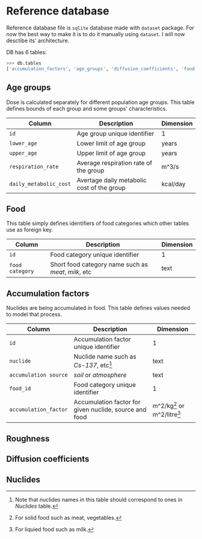 # Reference database

Reference database file is `sqlite` database made with `dataset` package.
For now the best way to make it is to do it manually using `dataset`.
I will now desctibe its' architecture.

DB has 6 tables:
```python
>>> db.tables
['accumulation_factors', 'age_groups', 'diffusion_coefficients', 'food', 'nuclides', 'roughness']
```

## Age groups

Dose is calculated separately for different population age groups.
This table defines bounds of each group and some groups' characteristics.

|Column|Description|Dimension|
| --- | --- | --- |
|`id`|Age group unique identifier|1|
|`lower_age`|Lower limit of age group|years|
|`upper_age`|Upper limit of age group|years|
|`respiration_rate`|Average respiration rate of the group|m^3/s|
|`daily_metabolic_cost`|Avertage daily metabolic cost of the group|kcal/day|

## Food

This table simply defines identifiers of food categories which other tables use
as foreign key.

|Column|Description|Dimension|
| --- | --- | --- |
|`id`|Food category unique identifier|1|
|`food category`|Short food category name such as *meat*, *milk*, etc|text|

## Accumulation factors

Nuclides are being accumulated in food.
This table defines values needed to model that process.

|Column|Description|Dimension|
| --- | --- | --- |
|`id`|Accumulation factor unique identifier|1|
|`nuclide`|Nuclide name such as *Cs-137*, etc[^1]|text|
|`accumulation source`|*soil* or *atmosphere*|text|
|`food_id`|Food category unique identifier|1|
|`accumulation_factor`|Accumulation factor for given nuclide, source and food|m^2/kg[^2] or m^2/litre[^3]|

## Roughness

## Diffusion coefficients

## Nuclides

[^1]: Note that nuclides names in this table should correspond to ones in *Nuclides* table.
[^2]: For solid food such as meat, vegetables.
[^3]: For liquied food such as milk.

